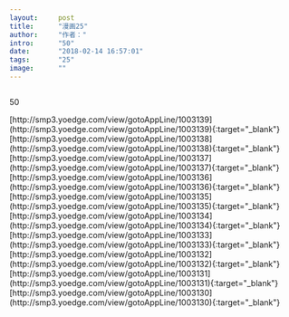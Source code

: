 ```yaml
---
layout:     post
title:      "漫画25"
author:     "作者："
intro:      "50"
date:       "2018-02-14 16:57:01"
tags:       "25"
image:      ""
---
```

<div style="text-align: center">
<p><img src=""/></p>
</div>
<p class="post-meta">
<span>50</span>
</p>
[http://smp3.yoedge.com/view/gotoAppLine/1003139](http://smp3.yoedge.com/view/gotoAppLine/1003139){:target="_blank"}
[http://smp3.yoedge.com/view/gotoAppLine/1003138](http://smp3.yoedge.com/view/gotoAppLine/1003138){:target="_blank"}
[http://smp3.yoedge.com/view/gotoAppLine/1003137](http://smp3.yoedge.com/view/gotoAppLine/1003137){:target="_blank"}
[http://smp3.yoedge.com/view/gotoAppLine/1003136](http://smp3.yoedge.com/view/gotoAppLine/1003136){:target="_blank"}
[http://smp3.yoedge.com/view/gotoAppLine/1003135](http://smp3.yoedge.com/view/gotoAppLine/1003135){:target="_blank"}
[http://smp3.yoedge.com/view/gotoAppLine/1003134](http://smp3.yoedge.com/view/gotoAppLine/1003134){:target="_blank"}
[http://smp3.yoedge.com/view/gotoAppLine/1003133](http://smp3.yoedge.com/view/gotoAppLine/1003133){:target="_blank"}
[http://smp3.yoedge.com/view/gotoAppLine/1003132](http://smp3.yoedge.com/view/gotoAppLine/1003132){:target="_blank"}
[http://smp3.yoedge.com/view/gotoAppLine/1003131](http://smp3.yoedge.com/view/gotoAppLine/1003131){:target="_blank"}
[http://smp3.yoedge.com/view/gotoAppLine/1003130](http://smp3.yoedge.com/view/gotoAppLine/1003130){:target="_blank"}


